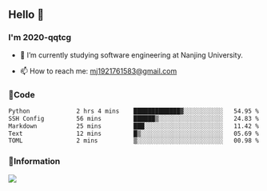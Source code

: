 ## Hello 👋


### I'm 2020-qqtcg

- 🔭 I’m currently studying software engineering at Nanjing University. 
<!-- - 🌱 I’m currently learning MLsys and -->
<!-- - 👯 I’m looking to collaborate on ... -->
<!-- - 🤔 I’m looking for help with ... -->
<!-- - 💬 Ask me about ... -->
- 📫 How to reach me: mj1921761583@gmail.com
<!-- - 😄 Pronouns: ... -->
<!-- - ⚡ Fun fact: ... -->

### 🌱Code
<!--START_SECTION:waka-->

```txt
Python             2 hrs 4 mins    █████████████▓░░░░░░░░░░░   54.95 %
SSH Config         56 mins         ██████▒░░░░░░░░░░░░░░░░░░   24.83 %
Markdown           25 mins         ███░░░░░░░░░░░░░░░░░░░░░░   11.42 %
Text               12 mins         █▒░░░░░░░░░░░░░░░░░░░░░░░   05.69 %
TOML               2 mins          ▒░░░░░░░░░░░░░░░░░░░░░░░░   00.98 %
```

<!--END_SECTION:waka-->

### 💬Information
![](https://github-readme-stats.vercel.app/api?username=2020-qqtcg&theme=buefy&hide_border=false)


<!-- <div align="center"> <img src="https://github-readme-activity-graph.vercel.app/graph?username=2020-qqtcg&theme=minimal" /> </div> -->


